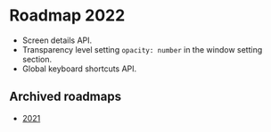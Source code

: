 # Roadmap 2022

- Screen details API.
- Transparency level setting `opacity: number` in the window setting section.
- Global keyboard shortcuts API.

## Archived roadmaps

- [2021](archive/2021.md)
